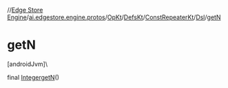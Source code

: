 //[Edge Store Engine](../../../../../../index.md)/[ai.edgestore.engine.protos](../../../../index.md)/[OpKt](../../../index.md)/[DefsKt](../../index.md)/[ConstRepeaterKt](../index.md)/[Dsl](index.md)/[getN](get-n.md)

# getN

[androidJvm]\

final [Integer](https://developer.android.com/reference/kotlin/java/lang/Integer.html)[getN](get-n.md)()
